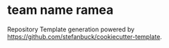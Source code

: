 # team name ramea

Repository Template generation powered by https://github.com/stefanbuck/cookiecutter-template.